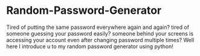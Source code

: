 # Random-Password-Generator
Tired of putting the same password everywhere again and again? tired of someone guessing your password easily? someone behind your screens is accessing your account even after changing password multiple times? Well here I introduce u to my random password generator using python!
